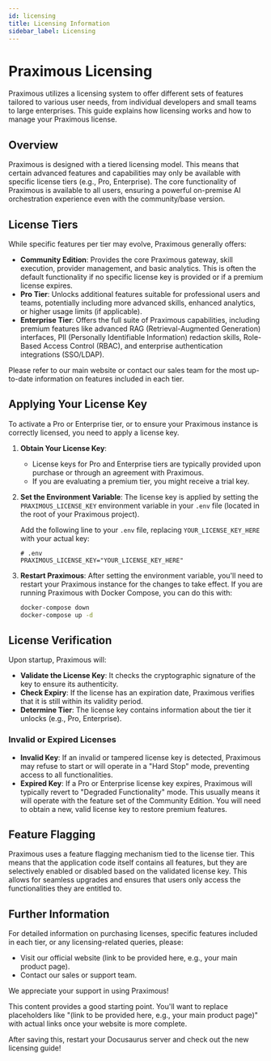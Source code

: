 ```yaml
---
id: licensing
title: Licensing Information
sidebar_label: Licensing
---
```


# Praximous Licensing

Praximous utilizes a licensing system to offer different sets of features tailored to various user needs, from individual developers and small teams to large enterprises. This guide explains how licensing works and how to manage your Praximous license.

## Overview

Praximous is designed with a tiered licensing model. This means that certain advanced features and capabilities may only be available with specific license tiers (e.g., Pro, Enterprise). The core functionality of Praximous is available to all users, ensuring a powerful on-premise AI orchestration experience even with the community/base version.

## License Tiers

While specific features per tier may evolve, Praximous generally offers:

*   **Community Edition**: Provides the core Praximous gateway, skill execution, provider management, and basic analytics. This is often the default functionality if no specific license key is provided or if a premium license expires.
*   **Pro Tier**: Unlocks additional features suitable for professional users and teams, potentially including more advanced skills, enhanced analytics, or higher usage limits (if applicable).
*   **Enterprise Tier**: Offers the full suite of Praximous capabilities, including premium features like advanced RAG (Retrieval-Augmented Generation) interfaces, PII (Personally Identifiable Information) redaction skills, Role-Based Access Control (RBAC), and enterprise authentication integrations (SSO/LDAP).

Please refer to our main website or contact our sales team for the most up-to-date information on features included in each tier.

## Applying Your License Key

To activate a Pro or Enterprise tier, or to ensure your Praximous instance is correctly licensed, you need to apply a license key.

1.  **Obtain Your License Key**:
    *   License keys for Pro and Enterprise tiers are typically provided upon purchase or through an agreement with Praximous.
    *   If you are evaluating a premium tier, you might receive a trial key.

2.  **Set the Environment Variable**:
    The license key is applied by setting the `PRAXIMOUS_LICENSE_KEY` environment variable in your `.env` file (located in the root of your Praximous project).

    Add the following line to your `.env` file, replacing `YOUR_LICENSE_KEY_HERE` with your actual key:

    ```env
    # .env
    PRAXIMOUS_LICENSE_KEY="YOUR_LICENSE_KEY_HERE"
    ```

3.  **Restart Praximous**:
    After setting the environment variable, you'll need to restart your Praximous instance for the changes to take effect. If you are running Praximous with Docker Compose, you can do this with:
    ```bash
    docker-compose down
    docker-compose up -d
    ```

## License Verification

Upon startup, Praximous will:

*   **Validate the License Key**: It checks the cryptographic signature of the key to ensure its authenticity.
*   **Check Expiry**: If the license has an expiration date, Praximous verifies that it is still within its validity period.
*   **Determine Tier**: The license key contains information about the tier it unlocks (e.g., Pro, Enterprise).

### Invalid or Expired Licenses

*   **Invalid Key**: If an invalid or tampered license key is detected, Praximous may refuse to start or will operate in a "Hard Stop" mode, preventing access to all functionalities.
*   **Expired Key**: If a Pro or Enterprise license key expires, Praximous will typically revert to "Degraded Functionality" mode. This usually means it will operate with the feature set of the Community Edition. You will need to obtain a new, valid license key to restore premium features.

## Feature Flagging

Praximous uses a feature flagging mechanism tied to the license tier. This means that the application code itself contains all features, but they are selectively enabled or disabled based on the validated license key. This allows for seamless upgrades and ensures that users only access the functionalities they are entitled to.

## Further Information

For detailed information on purchasing licenses, specific features included in each tier, or any licensing-related queries, please:

*   Visit our official website (link to be provided here, e.g., your main product page).
*   Contact our sales or support team.

We appreciate your support in using Praximous!

This content provides a good starting point. You'll want to replace placeholders like "(link to be provided here, e.g., your main product page)" with actual links once your website is more complete.

After saving this, restart your Docusaurus server and check out the new licensing guide!
